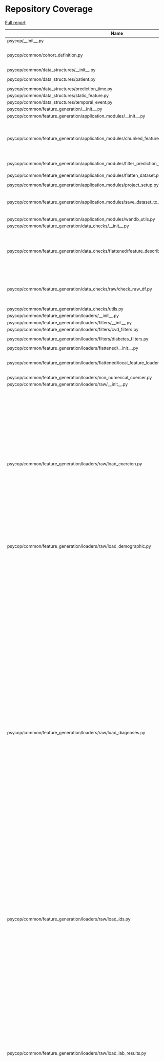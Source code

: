 # Repository Coverage

[Full report](https://htmlpreview.github.io/?https://github.com/Aarhus-Psychiatry-Research/psycop-common/blob/python-coverage-comment-action-data/htmlcov/index.html)

| Name                                                                                                            |    Stmts |     Miss |   Cover |   Missing |
|---------------------------------------------------------------------------------------------------------------- | -------: | -------: | ------: | --------: |
| psycop/\_\_init\_\_.py                                                                                          |        0 |        0 |    100% |           |
| psycop/common/cohort\_definition.py                                                                             |       45 |       15 |     67% |18, 31, 35, 47, 52, 60-80 |
| psycop/common/data\_structures/\_\_init\_\_.py                                                                  |        3 |        0 |    100% |           |
| psycop/common/data\_structures/patient.py                                                                       |       54 |        5 |     91% |11-14, 35, 68 |
| psycop/common/data\_structures/prediction\_time.py                                                              |       11 |        2 |     82% |       7-9 |
| psycop/common/data\_structures/static\_feature.py                                                               |        9 |        1 |     89% |         7 |
| psycop/common/data\_structures/temporal\_event.py                                                               |       11 |        1 |     91% |         7 |
| psycop/common/feature\_generation/\_\_init\_\_.py                                                               |        0 |        0 |    100% |           |
| psycop/common/feature\_generation/application\_modules/\_\_init\_\_.py                                          |        0 |        0 |    100% |           |
| psycop/common/feature\_generation/application\_modules/chunked\_feature\_generation.py                          |       50 |       19 |     62% |31-57, 64-69, 98-100, 109, 118-121 |
| psycop/common/feature\_generation/application\_modules/filter\_prediction\_times.py                             |       44 |        3 |     93% | 9, 45, 81 |
| psycop/common/feature\_generation/application\_modules/flatten\_dataset.py                                      |       27 |        6 |     78% |22-28, 113 |
| psycop/common/feature\_generation/application\_modules/project\_setup.py                                        |       29 |        5 |     83% |     53-70 |
| psycop/common/feature\_generation/application\_modules/save\_dataset\_to\_disk.py                               |       50 |       14 |     72% |29-35, 79-83, 107-112, 117 |
| psycop/common/feature\_generation/application\_modules/wandb\_utils.py                                          |       10 |        3 |     70% |     13-15 |
| psycop/common/feature\_generation/data\_checks/\_\_init\_\_.py                                                  |        0 |        0 |    100% |           |
| psycop/common/feature\_generation/data\_checks/flattened/feature\_describer.py                                  |       70 |       18 |     74% |20-21, 42, 55-57, 75-90, 100, 167-168, 230 |
| psycop/common/feature\_generation/data\_checks/raw/check\_raw\_df.py                                            |       63 |       10 |     84% |8-10, 86, 170-175, 185, 216 |
| psycop/common/feature\_generation/data\_checks/utils.py                                                         |       16 |        3 |     81% |   7-9, 72 |
| psycop/common/feature\_generation/loaders/\_\_init\_\_.py                                                       |        0 |        0 |    100% |           |
| psycop/common/feature\_generation/loaders/filters/\_\_init\_\_.py                                               |        0 |        0 |    100% |           |
| psycop/common/feature\_generation/loaders/filters/cvd\_filters.py                                               |       12 |        0 |    100% |           |
| psycop/common/feature\_generation/loaders/filters/diabetes\_filters.py                                          |       16 |        4 |     75% |  6, 49-56 |
| psycop/common/feature\_generation/loaders/flattened/\_\_init\_\_.py                                             |        1 |        0 |    100% |           |
| psycop/common/feature\_generation/loaders/flattened/local\_feature\_loaders.py                                  |       18 |        7 |     61% |9-11, 27-30, 76, 98, 118 |
| psycop/common/feature\_generation/loaders/non\_numerical\_coercer.py                                            |       15 |        1 |     93% |        11 |
| psycop/common/feature\_generation/loaders/raw/\_\_init\_\_.py                                                   |       10 |        0 |    100% |           |
| psycop/common/feature\_generation/loaders/raw/load\_coercion.py                                                 |      102 |       52 |     49% |33-75, 97-118, 127-136, 151, 166, 180, 194, 208, 224-233, 248-263, 277-289, 304-324, 342, 356, 370, 384, 398, 412, 426, 440, 454, 468, 482 |
| psycop/common/feature\_generation/loaders/raw/load\_demographic.py                                              |       21 |       13 |     38% |13-25, 30-43 |
| psycop/common/feature\_generation/loaders/raw/load\_diagnoses.py                                                |      211 |       83 |     61% |22, 58-101, 112, 131, 153, 172, 191, 210, 229, 248-277, 287-301, 311-328, 338-351, 361-381, 392-421, 434, 453, 472, 491, 511, 530, 549, 568, 587, 606, 625, 644, 663, 685, 704, 723, 742, 764, 783, 802, 821, 843, 862, 881, 900, 922, 941, 960, 979, 999, 1018, 1037, 1056, 1075, 1094, 1116, 1135, 1154, 1173, 1192, 1212, 1231, 1250, 1270, 1289, 1308, 1327, 1347 |
| psycop/common/feature\_generation/loaders/raw/load\_ids.py                                                      |       15 |        5 |     67% | 11, 30-36 |
| psycop/common/feature\_generation/loaders/raw/load\_lab\_results.py                                             |      180 |       92 |     49% |31-54, 73-95, 113-139, 157-180, 198-238, 249, 261-308, 320, 332, 344-351, 363, 375, 387, 399, 411, 423, 435, 447, 459, 471, 483, 495, 507, 519, 531, 543, 555, 567, 579, 591, 603, 615, 627, 639, 651, 663, 675, 687, 699, 711, 723, 735, 747, 762 |
| psycop/common/feature\_generation/loaders/raw/load\_medications.py                                              |      201 |       77 |     62% |53-113, 135-144, 168, 189, 217, 254, 279, 303, 327, 351, 374, 397, 426, 452, 476, 502, 521, 540, 559, 578, 597, 617, 638, 658, 679, 698, 717, 750, 774, 797, 817, 837, 857, 876, 895, 914, 933, 952, 971, 990, 1010, 1030, 1049, 1068, 1087, 1106, 1125, 1144, 1163, 1182, 1201, 1220, 1239, 1258, 1277, 1296, 1315, 1334, 1353, 1373 |
| psycop/common/feature\_generation/loaders/raw/load\_moves.py                                                    |       16 |       10 |     38% |12-18, 24-30, 34 |
| psycop/common/feature\_generation/loaders/raw/load\_structured\_sfi.py                                          |       86 |       53 |     38% |13, 34-61, 66, 78-94, 99-116, 121, 131, 141, 151-160, 165-174, 179-189, 194-208, 213-226, 231-241, 246-258, 265-293 |
| psycop/common/feature\_generation/loaders/raw/load\_t2d\_outcomes.py                                            |       19 |       11 |     42% |13-24, 29-42 |
| psycop/common/feature\_generation/loaders/raw/load\_text.py                                                     |       54 |       33 |     39% |18-20, 32, 77-87, 113-146, 167-183, 200, 219, 240, 265-277 |
| psycop/common/feature\_generation/loaders/raw/load\_visits.py                                                   |       77 |       46 |     40% |65-169, 178, 192-203, 212, 228, 247-258, 269, 286, 296-308 |
| psycop/common/feature\_generation/loaders/raw/sql\_load.py                                                      |       21 |       13 |     38% |     42-70 |
| psycop/common/feature\_generation/loaders/raw/utils.py                                                          |       74 |       55 |     26% |27-38, 55-77, 133-291 |
| psycop/common/feature\_generation/sequences/cohort\_definer\_to\_prediction\_times.py                           |       40 |        3 |     92% |   102-115 |
| psycop/common/feature\_generation/sequences/event\_dataframes\_to\_patient.py                                   |       67 |        0 |    100% |           |
| psycop/common/feature\_generation/sequences/patient\_loaders.py                                                 |       45 |       14 |     69% |21, 33-35, 77, 96-98, 106-122, 126 |
| psycop/common/feature\_generation/sequences/utils\_for\_testing.py                                              |        5 |        0 |    100% |           |
| psycop/common/feature\_generation/text\_models/fit\_text\_models.py                                             |       10 |        1 |     90% |        34 |
| psycop/common/feature\_generation/text\_models/preprocessing.py                                                 |       22 |        5 |     77% |     71-91 |
| psycop/common/feature\_generation/text\_models/utils.py                                                         |       12 |        4 |     67% |23-24, 37-38 |
| psycop/common/feature\_generation/utils.py                                                                      |       48 |       23 |     52% |16, 37, 64, 68, 72, 93-100, 113, 133, 137, 147-162 |
| psycop/common/global\_utils/cache.py                                                                            |        8 |        1 |     88% |         8 |
| psycop/common/global\_utils/paths.py                                                                            |        6 |        0 |    100% |           |
| psycop/common/global\_utils/pickle.py                                                                           |       11 |        6 |     45% |7-10, 14-17 |
| psycop/common/global\_utils/pydantic\_basemodel.py                                                              |       18 |        1 |     94% |        25 |
| psycop/common/global\_utils/synth\_data\_generator/\_\_init\_\_.py                                              |        0 |        0 |    100% |           |
| psycop/common/global\_utils/synth\_data\_generator/synth\_col\_generators.py                                    |       64 |       21 |     67% |70-98, 127-136, 139, 149, 174, 242-256 |
| psycop/common/global\_utils/synth\_data\_generator/synth\_prediction\_times\_generator.py                       |       18 |        0 |    100% |           |
| psycop/common/global\_utils/synth\_data\_generator/utils.py                                                     |       11 |        0 |    100% |           |
| psycop/common/minimal\_pipeline.py                                                                              |       12 |        0 |    100% |           |
| psycop/common/model\_evaluation/\_\_init\_\_.py                                                                 |        0 |        0 |    100% |           |
| psycop/common/model\_evaluation/binary/bootstrap\_estimates.py                                                  |       18 |        3 |     83% |     35-37 |
| psycop/common/model\_evaluation/binary/global\_performance/roc\_auc.py                                          |       35 |        1 |     97% |        60 |
| psycop/common/model\_evaluation/binary/performance\_by\_ppr/performance\_by\_ppr.py                             |       55 |        0 |    100% |           |
| psycop/common/model\_evaluation/binary/performance\_by\_ppr/prop\_of\_all\_events\_hit\_by\_true\_positive.py   |        9 |        0 |    100% |           |
| psycop/common/model\_evaluation/binary/subgroup\_data.py                                                        |       15 |        1 |     93% |        47 |
| psycop/common/model\_evaluation/binary/time/absolute\_data.py                                                   |        8 |        0 |    100% |           |
| psycop/common/model\_evaluation/binary/time/timedelta\_data.py                                                  |       37 |        6 |     84% |39, 106, 149-171 |
| psycop/common/model\_evaluation/binary/utils.py                                                                 |       35 |        6 |     83% |21, 66, 110-116 |
| psycop/common/model\_evaluation/confusion\_matrix/confusion\_matrix.py                                          |       27 |        0 |    100% |           |
| psycop/common/model\_evaluation/markdown/md\_objects.py                                                         |       56 |        5 |     91% |28, 83-88, 138 |
| psycop/common/model\_evaluation/patchwork/patchwork\_grid.py                                                    |       35 |        0 |    100% |           |
| psycop/common/model\_evaluation/utils.py                                                                        |      100 |       44 |     56% |55, 84-95, 115, 131-134, 162, 179, 233-239, 251-252, 266-273, 285, 303-306, 313-318, 326-336, 341, 349-356 |
| psycop/common/model\_training/\_\_init\_\_.py                                                                   |        0 |        0 |    100% |           |
| psycop/common/model\_training/application\_modules/\_\_init\_\_.py                                              |        0 |        0 |    100% |           |
| psycop/common/model\_training/application\_modules/train\_model/\_\_init\_\_.py                                 |        0 |        0 |    100% |           |
| psycop/common/model\_training/application\_modules/train\_model/main.py                                         |       38 |        0 |    100% |           |
| psycop/common/model\_training/application\_modules/wandb\_handler.py                                            |       34 |        2 |     94% |    47, 69 |
| psycop/common/model\_training/config\_schemas/\_\_init\_\_.py                                                   |        0 |        0 |    100% |           |
| psycop/common/model\_training/config\_schemas/conf\_utils.py                                                    |       42 |        5 |     88% |66-72, 95, 108, 113 |
| psycop/common/model\_training/config\_schemas/data.py                                                           |       22 |        0 |    100% |           |
| psycop/common/model\_training/config\_schemas/debug.py                                                          |        5 |        0 |    100% |           |
| psycop/common/model\_training/config\_schemas/full\_config.py                                                   |       16 |        0 |    100% |           |
| psycop/common/model\_training/config\_schemas/model.py                                                          |        5 |        0 |    100% |           |
| psycop/common/model\_training/config\_schemas/preprocessing.py                                                  |       29 |        0 |    100% |           |
| psycop/common/model\_training/config\_schemas/project.py                                                        |       12 |        0 |    100% |           |
| psycop/common/model\_training/config\_schemas/train.py                                                          |        5 |        0 |    100% |           |
| psycop/common/model\_training/data\_loader/\_\_init\_\_.py                                                      |        0 |        0 |    100% |           |
| psycop/common/model\_training/data\_loader/col\_name\_checker.py                                                |       29 |        0 |    100% |           |
| psycop/common/model\_training/data\_loader/data\_loader.py                                                      |       82 |        8 |     90% |43, 149, 155, 163, 188, 202-205, 225 |
| psycop/common/model\_training/data\_loader/tests/conftest.py                                                    |       15 |        0 |    100% |           |
| psycop/common/model\_training/data\_loader/utils.py                                                             |       33 |       15 |     55% |23, 81-102 |
| psycop/common/model\_training/preprocessing/\_\_init\_\_.py                                                     |        0 |        0 |    100% |           |
| psycop/common/model\_training/preprocessing/post\_split/\_\_init\_\_.py                                         |        0 |        0 |    100% |           |
| psycop/common/model\_training/preprocessing/post\_split/create\_pipeline.py                                     |       31 |        5 |     84% |22, 60, 77-81, 115 |
| psycop/common/model\_training/preprocessing/post\_split/pipeline.py                                             |       15 |        0 |    100% |           |
| psycop/common/model\_training/preprocessing/pre\_split/\_\_init\_\_.py                                          |        0 |        0 |    100% |           |
| psycop/common/model\_training/preprocessing/pre\_split/full\_processor.py                                       |       34 |        0 |    100% |           |
| psycop/common/model\_training/preprocessing/pre\_split/processors/col\_filter.py                                |       85 |       17 |     80% |47, 65-76, 145, 174-190, 209, 225 |
| psycop/common/model\_training/preprocessing/pre\_split/processors/row\_filter.py                                |       81 |       11 |     86% |49, 85, 118, 132-137, 157, 167, 174, 183-187 |
| psycop/common/model\_training/preprocessing/pre\_split/processors/value\_cleaner.py                             |       45 |        1 |     98% |       107 |
| psycop/common/model\_training/preprocessing/pre\_split/processors/value\_transformer.py                         |       39 |       13 |     67% |40, 46-56, 65-76, 84, 87 |
| psycop/common/model\_training/tests/\_\_init\_\_.py                                                             |        0 |        0 |    100% |           |
| psycop/common/model\_training/tests/test\_data/\_\_init\_\_.py                                                  |        0 |        0 |    100% |           |
| psycop/common/model\_training/training/\_\_init\_\_.py                                                          |        0 |        0 |    100% |           |
| psycop/common/model\_training/training/model\_specs.py                                                          |       13 |        0 |    100% |           |
| psycop/common/model\_training/training/train\_and\_predict.py                                                   |      111 |       13 |     88% |105, 302-319, 374 |
| psycop/common/model\_training/training/utils.py                                                                 |       14 |        2 |     86% |    23, 33 |
| psycop/common/model\_training/training\_output/\_\_init\_\_.py                                                  |        0 |        0 |    100% |           |
| psycop/common/model\_training/training\_output/artifact\_saver/to\_disk.py                                      |       53 |        1 |     98% |        58 |
| psycop/common/model\_training/training\_output/dataclasses.py                                                   |       57 |       12 |     79% |82-85, 94-103, 106 |
| psycop/common/model\_training/training\_output/model\_evaluator.py                                              |       33 |        1 |     97% |        41 |
| psycop/common/model\_training/utils/\_\_init\_\_.py                                                             |        0 |        0 |    100% |           |
| psycop/common/model\_training/utils/col\_name\_inference.py                                                     |       41 |        9 |     78% |35, 67-68, 76, 96-101, 128 |
| psycop/common/model\_training/utils/decorators.py                                                               |       43 |        1 |     98% |        31 |
| psycop/common/model\_training/utils/utils.py                                                                    |       89 |       29 |     67% |40, 119-122, 148, 153-154, 162, 167, 216-222, 234-235, 252, 256, 286-289, 297-301, 309-319, 331-335 |
| psycop/common/sequence\_models/\_\_init\_\_.py                                                                  |        6 |        0 |    100% |           |
| psycop/common/sequence\_models/aggregators.py                                                                   |       12 |        1 |     92% |        14 |
| psycop/common/sequence\_models/dataset.py                                                                       |       20 |        0 |    100% |           |
| psycop/common/sequence\_models/embedders/BEHRT\_embedders.py                                                    |      151 |        3 |     98% |75, 141, 177 |
| psycop/common/sequence\_models/embedders/interface.py                                                           |       20 |        5 |     75% |31, 34, 37, 43, 49 |
| psycop/common/sequence\_models/tasks.py                                                                         |      142 |       12 |     92% |226-229, 232-234, 244-245, 320-330 |
| psycop/common/sequence\_models/tests/\_\_init\_\_.py                                                            |        0 |        0 |    100% |           |
| psycop/common/sequence\_models/tests/conftest.py                                                                |       31 |        7 |     77% |     65-84 |
| psycop/common/test\_utils/str\_to\_df.py                                                                        |       31 |        1 |     97% |        80 |
| psycop/common/test\_utils/test\_data/model\_eval/generate\_synthetic\_dataset\_for\_eval.py                     |       55 |       39 |     29% |37, 42, 61-65, 84-88, 92-170 |
| psycop/conftest.py                                                                                              |       47 |        3 |     94% |33, 37, 104 |
| psycop/projects/forced\_admission\_inpatient/utils/feature\_name\_to\_readable.py                               |       26 |        5 |     81% | 15, 39-42 |
| psycop/projects/restraint/\_\_init\_\_.py                                                                       |        0 |        0 |    100% |           |
| psycop/projects/restraint/model\_evaluation/config.py                                                           |       40 |        0 |    100% |           |
| psycop/projects/restraint/model\_evaluation/figures/feature\_importance/shap/get\_shap\_values.py               |       73 |       41 |     44% |26-37, 42-54, 70, 78-92, 102-134, 164-172, 181-194 |
| psycop/projects/restraint/model\_evaluation/figures/feature\_importance/shap/shap\_plots.py                     |       53 |       29 |     45% |41, 49, 75-87, 96-102, 118-148 |
| psycop/projects/restraint/model\_evaluation/figures/feature\_importance/shap/shap\_table.py                     |        7 |        0 |    100% |           |
| psycop/projects/restraint/model\_evaluation/utils/feature\_name\_to\_readable.py                                |       53 |       11 |     79% |6-19, 74-82, 145 |
| psycop/projects/restraint/test/\_\_init\_\_.py                                                                  |        0 |        0 |    100% |           |
| psycop/projects/restraint/test/test\_model\_evaluation/\_\_init\_\_.py                                          |        0 |        0 |    100% |           |
| psycop/projects/restraint/test/test\_model\_evaluation/conftest.py                                              |        7 |        0 |    100% |           |
| psycop/projects/restraint/utils/best\_runs.py                                                                   |       75 |       32 |     57% |24, 30-38, 42-48, 51-53, 70-74, 77, 80, 86, 90, 94, 98-99, 104-106, 109-113, 117, 121-122, 130 |
| psycop/projects/restraint/utils/feature\_name\_to\_readable.py                                                  |       26 |       22 |     15% |6-16, 21-54, 59-64 |
| psycop/projects/sequence\_models/train.py                                                                       |       89 |       19 |     79% |112-115, 190-240 |
| psycop/projects/t2d/feature\_generation/\_\_init\_\_.py                                                         |        0 |        0 |    100% |           |
| psycop/projects/t2d/feature\_generation/cohort\_definition/eligible\_prediction\_times/add\_age.py              |        9 |        5 |     44% |     10-18 |
| psycop/projects/t2d/feature\_generation/cohort\_definition/eligible\_prediction\_times/eligible\_config.py      |        4 |        0 |    100% |           |
| psycop/projects/t2d/feature\_generation/cohort\_definition/eligible\_prediction\_times/single\_filters.py       |       46 |       23 |     50% |29-30, 36-38, 44-72, 78-99, 105-115 |
| psycop/projects/t2d/feature\_generation/cohort\_definition/outcome\_specification/combined.py                   |       15 |        8 |     47% | 18-42, 46 |
| psycop/projects/t2d/feature\_generation/cohort\_definition/outcome\_specification/lab\_results.py               |       27 |       17 |     37% |16-19, 23, 27, 35, 39, 47-52, 64-74, 78 |
| psycop/projects/t2d/feature\_generation/cohort\_definition/outcome\_specification/medications.py                |       12 |        7 |     42% |9-16, 20-30, 34-36 |
| psycop/projects/t2d/feature\_generation/cohort\_definition/outcome\_specification/t1d\_diagnoses.py             |        9 |        5 |     44% |7-16, 20-22 |
| psycop/projects/t2d/feature\_generation/cohort\_definition/outcome\_specification/t2d\_diagnoses.py             |        9 |        5 |     44% |7-16, 20-22 |
| psycop/projects/t2d/feature\_generation/cohort\_definition/t2d\_cohort\_definer.py                              |       16 |        5 |     69% |26-33, 47, 51-53 |
| psycop/projects/t2d/paper\_outputs/config.py                                                                    |       18 |        0 |    100% |           |
| psycop/projects/t2d/paper\_outputs/intervention\_eval/hba1c.py                                                  |       20 |        9 |     55% |     36-75 |
| psycop/projects/t2d/paper\_outputs/model\_description/feature\_importance/shap/conftest.py                      |        7 |        0 |    100% |           |
| psycop/projects/t2d/paper\_outputs/model\_description/feature\_importance/shap/get\_shap\_values.py             |       59 |       34 |     42% |18-29, 34-46, 62, 70-84, 93-125, 153-163 |
| psycop/projects/t2d/paper\_outputs/model\_description/feature\_importance/shap/plot\_shap.py                    |       31 |        0 |    100% |           |
| psycop/projects/t2d/paper\_outputs/model\_description/feature\_importance/shap/shap\_table.py                   |        7 |        0 |    100% |           |
| psycop/projects/t2d/paper\_outputs/model\_description/performance/auroc.py                                      |       12 |        7 |     42% |10-19, 23-25 |
| psycop/projects/t2d/paper\_outputs/model\_description/performance/confusion\_matrix\_pipeline.py                |       15 |        8 |     47% |14-33, 37-39 |
| psycop/projects/t2d/paper\_outputs/model\_description/performance/incidence\_by\_time\_until\_diagnosis.py      |       17 |       10 |     41% |14-54, 58-60 |
| psycop/projects/t2d/paper\_outputs/model\_description/performance/main\_performance\_figure.py                  |       11 |        3 |     73% | 20, 33-35 |
| psycop/projects/t2d/paper\_outputs/model\_description/performance/performance\_by\_ppr.py                       |       31 |        7 |     77% |72-84, 88-90 |
| psycop/projects/t2d/paper\_outputs/model\_description/performance/plotnine\_confusion\_matrix.py                |       12 |        0 |    100% |           |
| psycop/projects/t2d/paper\_outputs/model\_description/performance/sensitivity\_by\_time\_to\_event\_pipeline.py |       35 |       20 |     43% |48-56, 60-90, 94-100, 104-106 |
| psycop/projects/t2d/paper\_outputs/model\_description/robustness/robustness\_plot.py                            |       12 |        1 |     92% |        51 |
| psycop/projects/t2d/paper\_outputs/model\_permutation/boolean\_features.py                                      |       27 |       13 |     52% |32, 42-60, 64-73 |
| psycop/projects/t2d/paper\_outputs/model\_permutation/modified\_dataset.py                                      |       44 |       29 |     34% |19, 30, 37-44, 53-100 |
| psycop/projects/t2d/paper\_outputs/model\_permutation/only\_hba1c.py                                            |       43 |       20 |     53% |38-56, 91-117 |
| psycop/projects/t2d/paper\_outputs/utils/create\_patchwork\_figure.py                                           |       30 |       22 |     27% |     22-58 |
| psycop/projects/t2d/utils/feature\_name\_to\_readable.py                                                        |       26 |        5 |     81% | 15, 44-47 |
| psycop/projects/t2d/utils/pipeline\_objects.py                                                                  |      121 |       62 |     49% |19-20, 28, 50, 54-62, 66-72, 75-77, 96-110, 113-117, 120, 123, 137-139, 152-156, 159-161, 165, 177-184, 197-204, 221-236, 247 |
|                                                                                                       **TOTAL** | **5308** | **1505** | **72%** |           |


## Setup coverage badge

Below are examples of the badges you can use in your main branch `README` file.

### Direct image

[![Coverage badge](https://raw.githubusercontent.com/Aarhus-Psychiatry-Research/psycop-common/python-coverage-comment-action-data/badge.svg)](https://htmlpreview.github.io/?https://github.com/Aarhus-Psychiatry-Research/psycop-common/blob/python-coverage-comment-action-data/htmlcov/index.html)

This is the one to use if your repository is private or if you don't want to customize anything.

### [Shields.io](https://shields.io) Json Endpoint

[![Coverage badge](https://img.shields.io/endpoint?url=https://raw.githubusercontent.com/Aarhus-Psychiatry-Research/psycop-common/python-coverage-comment-action-data/endpoint.json)](https://htmlpreview.github.io/?https://github.com/Aarhus-Psychiatry-Research/psycop-common/blob/python-coverage-comment-action-data/htmlcov/index.html)

Using this one will allow you to [customize](https://shields.io/endpoint) the look of your badge.
It won't work with private repositories. It won't be refreshed more than once per five minutes.

### [Shields.io](https://shields.io) Dynamic Badge

[![Coverage badge](https://img.shields.io/badge/dynamic/json?color=brightgreen&label=coverage&query=%24.message&url=https%3A%2F%2Fraw.githubusercontent.com%2FAarhus-Psychiatry-Research%2Fpsycop-common%2Fpython-coverage-comment-action-data%2Fendpoint.json)](https://htmlpreview.github.io/?https://github.com/Aarhus-Psychiatry-Research/psycop-common/blob/python-coverage-comment-action-data/htmlcov/index.html)

This one will always be the same color. It won't work for private repos. I'm not even sure why we included it.

## What is that?

This branch is part of the
[python-coverage-comment-action](https://github.com/marketplace/actions/python-coverage-comment)
GitHub Action. All the files in this branch are automatically generated and may be
overwritten at any moment.